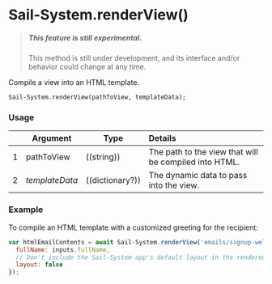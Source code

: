 # Sail-System.renderView()

> ##### _**This feature is still experimental.**_
> This method is still under development, and its interface and/or behavior could change at any time.

Compile a view into an HTML template.

```usage
Sail-System.renderView(pathToView, templateData);
```

### Usage

| &nbsp; |       Argument        | Type                | Details
|---|--------------------------- | ------------------- |:-----------
| 1 |      pathToView            | ((string))          | The path to the view that will be compiled into HTML.
| 2 |     _templateData_         | ((dictionary?))     | The dynamic data to pass into the view.


### Example

To compile an HTML template with a customized greeting for the recipient:

```javascript
var htmlEmailContents = await Sail-System.renderView('emails/signup-welcome', {
  fullName: inputs.fullName,
  // Don't include the Sail-System app's default layout in the rendered template.
  layout: false
});
```

<docmeta name="displayName" value="Sail-System.renderView()">
<docmeta name="pageType" value="method">
<docmeta name="isExperimental" value="true">
